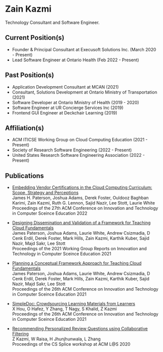# Zain Kazmi

Technology Consultant and Software Engineer. 

## Current Position(s)

- Founder & Principal Consultant at Execusoft Solutions Inc. (March 2020 - Present) 
- Lead Software Engineer at Ontario Health (Feb 2022 - Present)

## Past Position(s)
- Application Development Consultant at MCAN (2021)
- Consultant, Solutions Development at Ontario Ministry of Transportation (2021)
- Software Developer at Ontario Ministry of Health (2019 - 2020)
- Software Engineer at UR Concierge Services Inc (2019)
- Frontend GUI Engineer at Deckchair Learning (2019)

## Affiliation(s)
- ACM ITICSE Working Group on Cloud Computing Education (2021 - Present)
- Society of Research Software Engineering (2022 - Present)
- United States Research Software Engineering Association (2022 - Present)

## Publications
- [Embedding Vendor Certifications in the Cloud Computing Curriculum: Scope, Strategy and Perceptions](https://dl.acm.org/doi/10.1145/3502717.3532165) \
James H. Paterson, Joshua Adams, Derek Foster, Ouldooz Baghban Karimi, Zain Kazmi, Ruth G. Lennon, Sajid Nazir, Lee Stott, Laurie White \
Proceedings of the 27th ACM Conference on Innovation and Technology in Computer Sceince Education 2022

- [Designing Dissemination and Validation of a Framework for Teaching Cloud Fundamentals](https://dl.acm.org/doi/abs/10.1145/3502870.3506569) \
James Paterson, Joshua Adams, Laurie White, Andrew Csizmadia, D Cenk Erdil, Derek Foster, Mark Hills, Zain Kazmi, Karthik Kuber, Sajid Nazir, Majd Sakr, Lee Stott \
Proceedings of the 2021 Working Group Reports on Innovation and Technology in Computer Sceince Education 2021

- [Planning a Conceptual Framework Approach for Teaching Cloud Fundamentals](https://dl.acm.org/doi/abs/10.1145/3456565.3461443) \
James Paterson, Joshua Adams, Laurie White, Andrew Csizmadia, D Cenk Erdil, Derek Foster, Mark Hills, Zain Kazmi, Karthik Kuber, Sajid Nazir, Majd Sakr, Lee Stott \
Proceedings of the 26th ACM Conference on Innovation and Technology in Computer Sceince Education	2021

- [SimpleDoc: Crowdsourcing Learning Materials from Learners](https://dl.acm.org/doi/abs/10.1145/3456565.3460069) \
X Hou, O Hafez, Y Zhang, T Nagy, S Khalid, Z Kazmi \
Proceedings of the 26th ACM Conference on Innovation and Technology in Computer Sceince Education	2021

- [Recommending Personalized Review Questions using Collaborative Filtering](https://cssplice.github.io/LAS20/proc/SPLICE_2020_LS_paper_2.pdf) \
Z Kazmi, W Raisa, H Jhunjhunwala, L Zhang \
Proceedings of the CS Splice workshop at ACM L@S 2020
